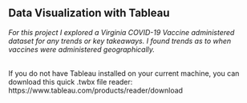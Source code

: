 ## Data Visualization with Tableau

<i> For this project I explored a Virginia COVID-19 Vaccine administered dataset for any trends or key takeaways. I found trends as to when vaccines were administered geographically. </i>

<br>
If you do not have Tableau installed on your current machine, you can download this quick .twbx file reader:
https://www.tableau.com/products/reader/download
</br>
